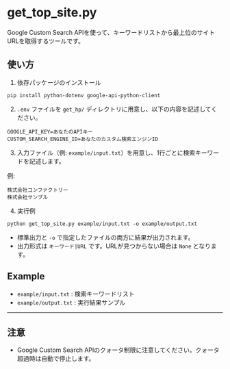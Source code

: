 
# get_top_site.py

Google Custom Search APIを使って、キーワードリストから最上位のサイトURLを取得するツールです。

## 使い方

1. 依存パッケージのインストール

```
pip install python-dotenv google-api-python-client
```

2. `.env` ファイルを `get_hp/` ディレクトリに用意し、以下の内容を記述してください。

```
GOOGLE_API_KEY=あなたのAPIキー
CUSTOM_SEARCH_ENGINE_ID=あなたのカスタム検索エンジンID
```

3. 入力ファイル（例: `example/input.txt`）を用意し、1行ごとに検索キーワードを記述します。

例:
```
株式会社コンファクトリー
株式会社サンプル
```

4. 実行例

```
python get_top_site.py example/input.txt -o example/output.txt
```

- 標準出力と `-o` で指定したファイルの両方に結果が出力されます。
- 出力形式は `キーワード|URL` です。URLが見つからない場合は `None` となります。

## Example

- `example/input.txt` : 検索キーワードリスト
- `example/output.txt` : 実行結果サンプル

---

## 注意
- Google Custom Search APIのクォータ制限に注意してください。クォータ超過時は自動で停止します。
